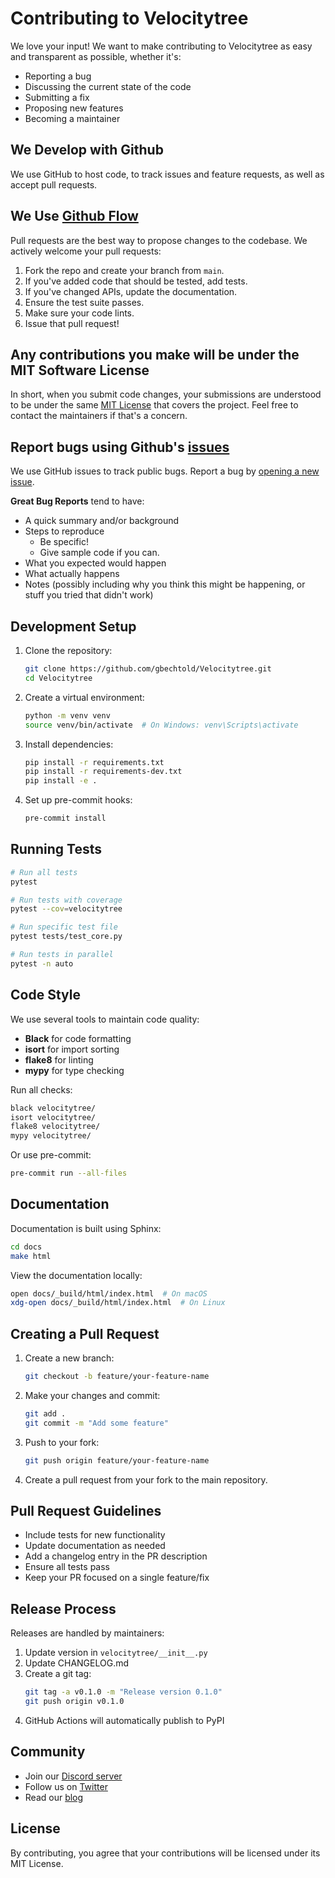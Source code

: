 # Contributing to Velocitytree

We love your input! We want to make contributing to Velocitytree as easy and transparent as possible, whether it's:

- Reporting a bug
- Discussing the current state of the code
- Submitting a fix
- Proposing new features
- Becoming a maintainer

## We Develop with Github

We use GitHub to host code, to track issues and feature requests, as well as accept pull requests.

## We Use [Github Flow](https://guides.github.com/introduction/flow/index.html)

Pull requests are the best way to propose changes to the codebase. We actively welcome your pull requests:

1. Fork the repo and create your branch from `main`.
2. If you've added code that should be tested, add tests.
3. If you've changed APIs, update the documentation.
4. Ensure the test suite passes.
5. Make sure your code lints.
6. Issue that pull request!

## Any contributions you make will be under the MIT Software License

In short, when you submit code changes, your submissions are understood to be under the same [MIT License](LICENSE) that covers the project. Feel free to contact the maintainers if that's a concern.

## Report bugs using Github's [issues](https://github.com/gbechtold/Velocitytree/issues)

We use GitHub issues to track public bugs. Report a bug by [opening a new issue](https://github.com/gbechtold/Velocitytree/issues/new).

**Great Bug Reports** tend to have:

- A quick summary and/or background
- Steps to reproduce
  - Be specific!
  - Give sample code if you can.
- What you expected would happen
- What actually happens
- Notes (possibly including why you think this might be happening, or stuff you tried that didn't work)

## Development Setup

1. Clone the repository:
   ```bash
   git clone https://github.com/gbechtold/Velocitytree.git
   cd Velocitytree
   ```

2. Create a virtual environment:
   ```bash
   python -m venv venv
   source venv/bin/activate  # On Windows: venv\Scripts\activate
   ```

3. Install dependencies:
   ```bash
   pip install -r requirements.txt
   pip install -r requirements-dev.txt
   pip install -e .
   ```

4. Set up pre-commit hooks:
   ```bash
   pre-commit install
   ```

## Running Tests

```bash
# Run all tests
pytest

# Run tests with coverage
pytest --cov=velocitytree

# Run specific test file
pytest tests/test_core.py

# Run tests in parallel
pytest -n auto
```

## Code Style

We use several tools to maintain code quality:

- **Black** for code formatting
- **isort** for import sorting
- **flake8** for linting
- **mypy** for type checking

Run all checks:
```bash
black velocitytree/
isort velocitytree/
flake8 velocitytree/
mypy velocitytree/
```

Or use pre-commit:
```bash
pre-commit run --all-files
```

## Documentation

Documentation is built using Sphinx:

```bash
cd docs
make html
```

View the documentation locally:
```bash
open docs/_build/html/index.html  # On macOS
xdg-open docs/_build/html/index.html  # On Linux
```

## Creating a Pull Request

1. Create a new branch:
   ```bash
   git checkout -b feature/your-feature-name
   ```

2. Make your changes and commit:
   ```bash
   git add .
   git commit -m "Add some feature"
   ```

3. Push to your fork:
   ```bash
   git push origin feature/your-feature-name
   ```

4. Create a pull request from your fork to the main repository.

## Pull Request Guidelines

- Include tests for new functionality
- Update documentation as needed
- Add a changelog entry in the PR description
- Ensure all tests pass
- Keep your PR focused on a single feature/fix

## Release Process

Releases are handled by maintainers:

1. Update version in `velocitytree/__init__.py`
2. Update CHANGELOG.md
3. Create a git tag:
   ```bash
   git tag -a v0.1.0 -m "Release version 0.1.0"
   git push origin v0.1.0
   ```
4. GitHub Actions will automatically publish to PyPI

## Community

- Join our [Discord server](https://discord.gg/velocitytree)
- Follow us on [Twitter](https://twitter.com/velocitytree)
- Read our [blog](https://blog.velocitytree.io)

## License

By contributing, you agree that your contributions will be licensed under its MIT License.